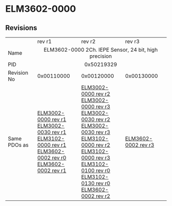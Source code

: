 # ELM3602-0000

## Revisions
<table>
<tr>
<td></td>
<td>rev r1</td>
<td>rev r2</td>
<td>rev r3</td>
</tr>
<tr>
<td>Name</td>
<td colspan=3 align="center">ELM3602-0000 2Ch. IEPE Sensor, 24 bit, high precision</td>
</tr>
<tr>
<td>PID</td>
<td colspan=3 align="center">0x50219329</td>
</tr>
<tr>
<td>Revision No</td>
<td>0x00110000</td>
<td>0x00120000</td>
<td>0x00130000</td>
</tr>
<tr>
<td>Same PDOs as</td>
<td><a href="ELM3002-0000.md">ELM3002-0000 rev r1</a><br/><a href="ELM3002-0030.md">ELM3002-0030 rev r1</a><br/><a href="ELM3102-0000.md">ELM3102-0000 rev r1</a><br/><a href="ELM3602-0002.md">ELM3602-0002 rev r0</a><br/><a href="ELM3602-0002.md">ELM3602-0002 rev r1</a></td>
<td><a href="ELM3002-0000.md">ELM3002-0000 rev r2</a><br/><a href="ELM3002-0000.md">ELM3002-0000 rev r3</a><br/><a href="ELM3002-0030.md">ELM3002-0030 rev r2</a><br/><a href="ELM3002-0030.md">ELM3002-0030 rev r3</a><br/><a href="ELM3102-0000.md">ELM3102-0000 rev r2</a><br/><a href="ELM3102-0000.md">ELM3102-0000 rev r3</a><br/><a href="ELM3102-0100.md">ELM3102-0100 rev r0</a><br/><a href="ELM3102-0130.md">ELM3102-0130 rev r0</a><br/><a href="ELM3602-0002.md">ELM3602-0002 rev r2</a></td>
<td><a href="ELM3602-0002.md">ELM3602-0002 rev r3</a></td>
</tr>
</table>
